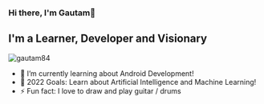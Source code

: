 ### Hi there, I'm Gautam👋

## I'm a Learner, Developer and Visionary

<p align="left"> <img src="https://komarev.com/ghpvc/?username=gautam84&label=Views&color=blue&style=plastic" alt="gautam84" /> </p>


- 🌱 I’m currently learning about Android Development!
- 🥅 2022 Goals: Learn about Artificial Intelligence and Machine Learning!
- ⚡ Fun fact: I love to draw and play guitar / drums